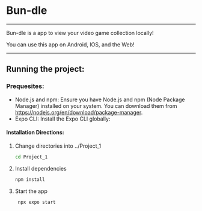 # Bun-dle
<hr>
Bun-dle is a app to view your video game collection locally! 


You can use this app on Android, IOS, and the Web!

<hr>

## Running the project:

### Prequesites:

- Node.js and npm: Ensure you have Node.js and npm (Node Package Manager) installed on your system. You can download them from https://nodejs.org/en/download/package-manager.  
- Expo CLI: Install the Expo CLI globally: 

#### Installation Directions:
1. Change directories into ../Project_1
   ```bash
   cd Project_1
   ```
2. Install dependencies

   ```bash
   npm install
   ```

3. Start the app

   ```bash
    npx expo start
   ```
